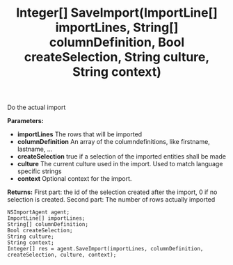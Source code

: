 ﻿---
uid: crmscript_ref_NSImportAgent_SaveImport
title: Integer[] SaveImport(ImportLine[] importLines, String[] columnDefinition, Bool createSelection, String culture, String context)
intellisense: NSImportAgent.SaveImport
keywords: NSImportAgent, SaveImport
so.topic: reference
---

Do the actual import

**Parameters:**
 - **importLines** The rows that will be imported
 - **columnDefinition** An array of the columndefinitions, like firstname, lastname, ...
 - **createSelection** true if a selection of the imported entities shall be made
 - **culture** The current culture used in the import. Used to match language specific strings
 - **context** Optional context for the import.

**Returns:** First part: the id of the selection created after the import, 0 if no selection is created. Second part: The number of rows actually imported

```crmscript
NSImportAgent agent;
ImportLine[] importLines;
String[] columnDefinition;
Bool createSelection;
String culture;
String context;
Integer[] res = agent.SaveImport(importLines, columnDefinition, createSelection, culture, context);
```

